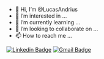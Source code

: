 - 👋 Hi, I’m @LucasAndrius
- 👀 I’m interested in ...
- 🌱 I’m currently learning ...
- 💞️ I’m looking to collaborate on ...
- 📫 How to reach me ...


[![Linkedin Badge](https://img.shields.io/badge/-Lucas%20Oliveira-39aae1?style=flat-square&logo=Linkedin&logoColor=white&link=https://www.linkedin.com/in/lucas-oliveira-aa319b1b2/)](https://www.linkedin.com/in/lucas-oliveira-aa319b1b2/) 
[![Gmail Badge](https://img.shields.io/badge/-devlucasandrius@gmail.com-39aae1?style=flat-square&logo=Gmail&logoColor=white&link=mailto:devlucasandrius@gmail.com)](mailto:devlucasandrius@gmail.com)
<!---
LucasAndrius/LucasAndrius is a ✨ special ✨ repository because its `README.md` (this file) appears on your GitHub profile.
You can click the Preview link to take a look at your changes.
--->
